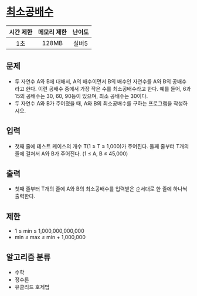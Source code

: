 # [최소공배수](https://www.acmicpc.net/problem/1934)

|시간 제한|메모리 제한|난이도|
|:-------:|:---------:|:---:|
|1초|128MB|실버5|

## 문제
- 두 자연수 A와 B에 대해서, A의 배수이면서 B의 배수인 자연수를 A와 B의 공배수라고 한다. 이런 공배수 중에서 가장 작은 수를 최소공배수라고 한다. 예를 들어, 6과 15의 공배수는 30, 60, 90등이 있으며, 최소 공배수는 30이다.
- 두 자연수 A와 B가 주어졌을 때, A와 B의 최소공배수를 구하는 프로그램을 작성하시오.

## 입력
- 첫째 줄에 테스트 케이스의 개수 T(1 ≤ T ≤ 1,000)가 주어진다. 둘째 줄부터 T개의 줄에 걸쳐서 A와 B가 주어진다. (1 ≤ A, B ≤ 45,000)

## 출력
- 첫째 줄부터 T개의 줄에 A와 B의 최소공배수를 입력받은 순서대로 한 줄에 하나씩 출력한다.

## 제한
 - 1 ≤ min ≤ 1,000,000,000,000
 - min ≤ max ≤ min + 1,000,000

## 알고리즘 분류
- 수학
- 정수론
- 유클리드 호제법